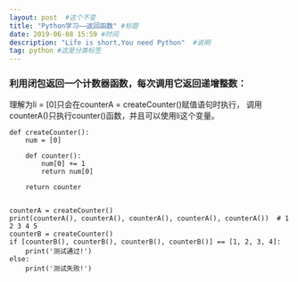 ```yaml
---
layout: post  #这个不变
title: "Python学习——返回函数" #标题
date: 2019-06-08 15:59 #时间
description: "Life is short,You need Python"  #说明
tag: python #这是分类标签
---
```


### 利用闭包返回一个计数器函数，每次调用它返回递增整数：

理解为li = [0]只会在counterA = createCounter()赋值语句时执行，
调用counterA()只执行counter()函数，并且可以使用li这个变量。
```
def createCounter():
    num = [0]

    def counter():
        num[0] += 1
        return num[0]

    return counter


counterA = createCounter()
print(counterA(), counterA(), counterA(), counterA(), counterA())  # 1 2 3 4 5
counterB = createCounter()
if [counterB(), counterB(), counterB(), counterB()] == [1, 2, 3, 4]:
    print('测试通过!')
else:
    print('测试失败!')
```
